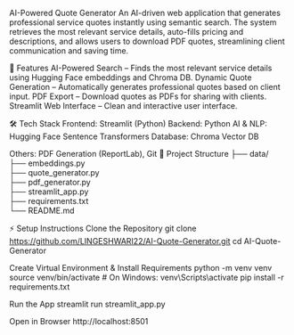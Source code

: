 AI-Powered Quote Generator
An AI-driven web application that generates professional service quotes instantly using semantic search. The system retrieves the most relevant service details, auto-fills pricing and descriptions, and allows users to download PDF quotes, streamlining client communication and saving time.

🚀 Features
AI-Powered Search – Finds the most relevant service details using Hugging Face embeddings and Chroma DB.
Dynamic Quote Generation – Automatically generates professional quotes based on client input.
PDF Export – Download quotes as PDFs for sharing with clients.
Streamlit Web Interface – Clean and interactive user interface.

🛠 Tech Stack
Frontend: Streamlit (Python)
Backend: Python
AI & NLP: Hugging Face Sentence Transformers
Database: Chroma Vector DB

Others: PDF Generation (ReportLab), Git
📂 Project Structure
├── data/                
├── embeddings.py        
├── quote_generator.py   
├── pdf_generator.py     
├── streamlit_app.py     
├── requirements.txt     
└── README.md            

⚡ Setup Instructions
Clone the Repository
git clone https://github.com/LINGESHWARI22/AI-Quote-Generator.git
cd AI-Quote-Generator


Create Virtual Environment & Install Requirements
python -m venv venv
source venv/bin/activate  # On Windows: venv\Scripts\activate
pip install -r requirements.txt


Run the App
streamlit run streamlit_app.py


Open in Browser
http://localhost:8501
